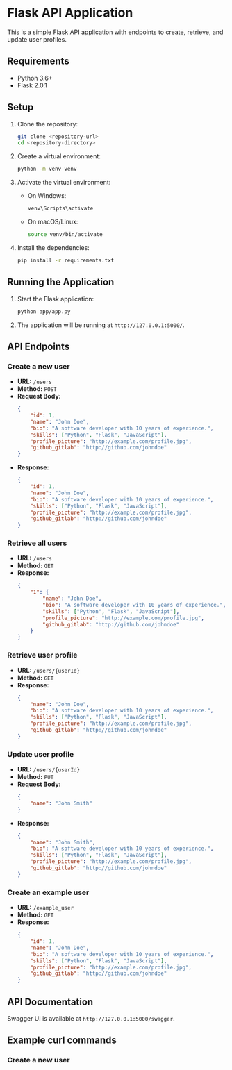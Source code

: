 # Flask API Application

This is a simple Flask API application with endpoints to create, retrieve, and update user profiles.

## Requirements

- Python 3.6+
- Flask 2.0.1

## Setup

1. Clone the repository:
    ```sh
    git clone <repository-url>
    cd <repository-directory>
    ```

2. Create a virtual environment:
    ```sh
    python -m venv venv
    ```

3. Activate the virtual environment:
    - On Windows:
        ```sh
        venv\Scripts\activate
        ```
    - On macOS/Linux:
        ```sh
        source venv/bin/activate
        ```

4. Install the dependencies:
    ```sh
    pip install -r requirements.txt
    ```

## Running the Application

1. Start the Flask application:
    ```sh
    python app/app.py
    ```

2. The application will be running at `http://127.0.0.1:5000/`.

## API Endpoints

### Create a new user

- **URL:** `/users`
- **Method:** `POST`
- **Request Body:**
    ```json
    {
        "id": 1,
        "name": "John Doe",
        "bio": "A software developer with 10 years of experience.",
        "skills": ["Python", "Flask", "JavaScript"],
        "profile_picture": "http://example.com/profile.jpg",
        "github_gitlab": "http://github.com/johndoe"
    }
    ```
- **Response:**
    ```json
    {
        "id": 1,
        "name": "John Doe",
        "bio": "A software developer with 10 years of experience.",
        "skills": ["Python", "Flask", "JavaScript"],
        "profile_picture": "http://example.com/profile.jpg",
        "github_gitlab": "http://github.com/johndoe"
    }
    ```

### Retrieve all users

- **URL:** `/users`
- **Method:** `GET`
- **Response:**
    ```json
    {
        "1": {
            "name": "John Doe",
            "bio": "A software developer with 10 years of experience.",
            "skills": ["Python", "Flask", "JavaScript"],
            "profile_picture": "http://example.com/profile.jpg",
            "github_gitlab": "http://github.com/johndoe"
        }
    }
    ```

### Retrieve user profile

- **URL:** `/users/{userId}`
- **Method:** `GET`
- **Response:**
    ```json
    {
        "name": "John Doe",
        "bio": "A software developer with 10 years of experience.",
        "skills": ["Python", "Flask", "JavaScript"],
        "profile_picture": "http://example.com/profile.jpg",
        "github_gitlab": "http://github.com/johndoe"
    }
    ```

### Update user profile

- **URL:** `/users/{userId}`
- **Method:** `PUT`
- **Request Body:**
    ```json
    {
        "name": "John Smith"
    }
    ```
- **Response:**
    ```json
    {
        "name": "John Smith",
        "bio": "A software developer with 10 years of experience.",
        "skills": ["Python", "Flask", "JavaScript"],
        "profile_picture": "http://example.com/profile.jpg",
        "github_gitlab": "http://github.com/johndoe"
    }
    ```

### Create an example user

- **URL:** `/example_user`
- **Method:** `GET`
- **Response:**
    ```json
    {
        "id": 1,
        "name": "John Doe",
        "bio": "A software developer with 10 years of experience.",
        "skills": ["Python", "Flask", "JavaScript"],
        "profile_picture": "http://example.com/profile.jpg",
        "github_gitlab": "http://github.com/johndoe"
    }
    ```

## API Documentation

Swagger UI is available at `http://127.0.0.1:5000/swagger`.

## Example curl commands

### Create a new user